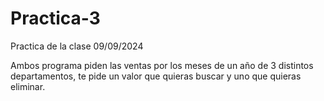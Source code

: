 # Practica-3
Practica de la clase 09/09/2024

Ambos programa piden las ventas por los meses de un año de 3 distintos departamentos, te pide un valor que quieras buscar y uno que quieras eliminar.
